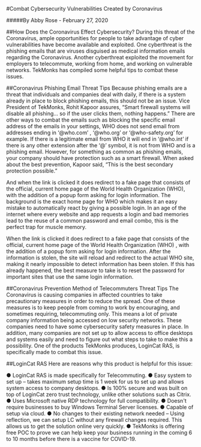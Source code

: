 #Combat Cybersecurity Vulnerabilities Created by Coronavirus

#####By Abby Rose - February 27, 2020

##How Does the Coronavirus Effect Cybersecurity? 
During this threat of the Coronavirus, ample opportunities for people to take advantage of cyber vulnerabilities have become available and exploited. One cyberthreat is the phishing emails that are viruses disguised as medical information emails regarding the Coronavirus. Another cyberthreat exploited the movement for employers to telecommute, working from home, and working on vulnerable networks. TekMonks has compiled some helpful tips to combat these issues. 

##Coronavirus Phishing Email Threat Tips
Because phishing emails are a threat that individuals and companies deal with daily, if there is a system already in place to block phishing emails, this should not be an issue. Vice President of TekMonks, Rohit Kapoor assures, “Smart firewall systems will disable all phishing… so if the user clicks them, nothing happens.” There are other ways to combat the emails such as blocking the specific email address of the emails in your settings, WHO does not send email from addresses ending in ‘@who.com’ , ‘@who.org’ or ‘@who-safety.org’ for example. If there is a legitimate email from WHO it will end in ‘@who.int’ if there is any other extension after the ‘@’ symbol, it is not from WHO and is a phishing email. However, for something as common as phishing emails, your company should have protection such as a smart firewall. When asked about the best prevention, Kapoor said, “This is the best secondary protection possible.” 

And when the link is clicked it does redirect to a fake page that consists of the official, current home page of the World Health Organization (WHO), with the addition of a popup form asking for login information. The background is the exact home page for WHO which makes it an easy mistake to automatically react by giving a possible login. In an age of the internet where every website and app requests a login and bad memories lead to the reuse of a common password and email combo, this is the perfect trap for muscle memory. 

When the link is clicked it does redirect to a fake page that consists of the official, current home page of the World Health Organization (WHO) , with the addition of a popup form asking for login information.
After the information is stolen, the site will reload and redirect to the actual WHO site, making it nearly impossible to detect information has been stolen. If this has already happened, the best measure to take is to reset the password for important sites that use the same login information.  

##Coronavirus Prevention Method of Telecommuters Threat Tips
The Coronavirus is causing companies in affected countries to take precautionary measures in order to reduce the spread. One of these measures is to keep people from coming to work by encouraging, and sometimes requiring, telecommuting only. This means a lot of private company information being accessed on low security networks. These companies need to have some cybersecurity safety measures in place. In addition, many companies are not set up to allow access to office desktops and systems easily and need to figure out what steps to take to make this a possibility. One of the products TekMonks produces, LoginCat RAS, is specifically made to combat this issue.

##LoginCat RAS
 Here are reasons why this product is helpful for this issue: 

●  LoginCat RAS is made specifically for Telecommuting. 
●  Easy system to set up – takes maximum setup time is 1 week for us to set up and allows system access to company desktops.
●  Is 100% secure and was built on top of LoginCat zero trust technology, unlike other solutions such as Citrix.
●  Uses Microsoft native RDP technology for full compatibility.
●  Doesn't require businesses to buy Windows Terminal Server licenses.
●  Capable of setup via cloud.
●  No changes to their existing network needed – Using reflection, we can setup LC without any firewall changes required. This allows us to get the solution online very quickly.
●  TekMonks is offering free POC to prove we can help keep your business running in the coming 6 to 10 months before there is a vaccine for COVID-19. 
